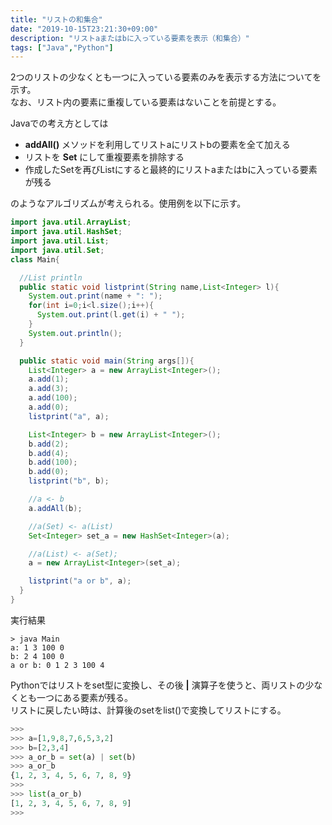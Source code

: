 ```yaml
---
title: "リストの和集合"
date: "2019-10-15T23:21:30+09:00"
description: "リストaまたはbに入っている要素を表示（和集合）"
tags: ["Java","Python"]
---
```


2つのリストの少なくとも一つに入っている要素のみを表示する方法についてを示す。  
なお、リスト内の要素に重複している要素はないことを前提とする。  

<div class="note_content_by_programming_language" id="note_content_Java">

Javaでの考え方としては

- **addAll()** メソッドを利用してリストaにリストbの要素を全て加える
- リストを **Set** にして重複要素を排除する
- 作成したSetを再びListにすると最終的にリストaまたはbに入っている要素が残る

のようなアルゴリズムが考えられる。使用例を以下に示す。  

```java
import java.util.ArrayList;
import java.util.HashSet;
import java.util.List;
import java.util.Set;
class Main{

  //List println
  public static void listprint(String name,List<Integer> l){
    System.out.print(name + ": ");
    for(int i=0;i<l.size();i++){
      System.out.print(l.get(i) + " ");
    }
    System.out.println();
  }

  public static void main(String args[]){
    List<Integer> a = new ArrayList<Integer>();
    a.add(1);
    a.add(3);
    a.add(100);
    a.add(0);
    listprint("a", a);

    List<Integer> b = new ArrayList<Integer>();
    b.add(2);
    b.add(4);
    b.add(100);
    b.add(0);
    listprint("b", b);

    //a <- b
    a.addAll(b);

    //a(Set) <- a(List)
    Set<Integer> set_a = new HashSet<Integer>(a);

    //a(List) <- a(Set);
    a = new ArrayList<Integer>(set_a);

    listprint("a or b", a);
  }
}
```

実行結果
```
> java Main
a: 1 3 100 0 
b: 2 4 100 0 
a or b: 0 1 2 3 100 4 
```

</div>
<div class="note_content_by_programming_language" id="note_content_Python">

Pythonではリストをset型に変換し、その後 **|** 演算子を使うと、両リストの少なくとも一つにある要素が残る。  
リストに戻したい時は、計算後のsetをlist()で変換してリストにする。

```python
>>> 
>>> a=[1,9,8,7,6,5,3,2]
>>> b=[2,3,4]
>>> a_or_b = set(a) | set(b)
>>> a_or_b
{1, 2, 3, 4, 5, 6, 7, 8, 9}
>>> 
>>> list(a_or_b)
[1, 2, 3, 4, 5, 6, 7, 8, 9]
>>>
```

</div>


